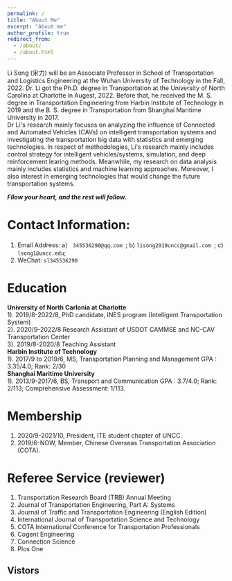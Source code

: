 ```yaml
---
permalink: /
title: "About Me"
excerpt: "About me"
author_profile: true
redirect_from: 
  - /about/
  - /about.html
---
```

Li Song (宋力) will be an Associate Professor in School of Transportation and Logistics Engineering at the Wuhan University of Technology in the Fall, 2022. Dr. Li got the Ph.D. degree in Transportation at the University of North Carolina at Charlotte in Augest, 2022. Before that, he received the M. S. degree in Transportation Engineering from Harbin Institute of Technology in 2019 and the B. S. degree in Transportation from Shanghai Maritime University in 2017. <br>
Dr Li's research mainly focuses on analyzing the influence of Connected and Automated Vehicles (CAVs) on intelligent transportation systems and investigating the transportation big data with statistics and emerging technologies. In respect of methodologies, Li's research mainly includes control strategy for intelligent vehicles/systems, simulation, and deep reinforcement learing methods. Meanwhile, my research on data analysis mainly includes statistics and machine learning approaches. Moreover, I also interest in emerging technologies that would change the future transportation systems.<br>

<i> <b> Fllow your heart, and the rest will follow. </b> </i>

Contact Information:
======
1. Email Address: a） `345536290@qq.com `; b) `lisong2019uncc@gmail.com `; c) `lsong1@uncc.edu`; <br>
1. WeChat:  `sl345536290 `<br>

Education 
======
**University of North Carlonia at Charlotte**<br>
1). 2019/8-2022/8, PhD candidate, INES program (Intelligent Transportation System) <br>
2). 2020/9-2022/8 Research Assistant of USDOT CAMMSE and NC-CAV Transportation Center<br>
3). 2019/8-2020/8 Teaching Assistant<br>
**Harbin Institute of Technology**<br>
1). 2017/9 to 2019/6, MS, Transportation Planning and Management
GPA : 3.35/4.0; Rank: 2/30<br>
**Shanghai Maritime University**<br>
1). 2013/9-2017/6, BS, Transport and Communication 
GPA : 3.7/4.0; Rank: 2/113; Comprehensive Assessment: 1/113.

Membership
======
1. 2020/9-2021/10, President, ITE student chapter of UNCC.
1. 2019/6-NOW, Member, Chinese Overseas Transportation Association (COTA). 

Referee Service (reviewer)
======
1. Transportation Research Board (TRB) Annual Meeting 
2. Journal of Transportation Engineering, Part A: Systems
3. Journal of Traffic and Transportation Engineering (English Edition)
6. International Journal of Transportation Science and Technology
7. COTA International Conference for Transportation Professionals
8. Cogent Engineering
9. Connection Science 
10. Plos One<br>

Vistors
------
<!--<script type="text/javascript" src="//rf.revolvermaps.com/0/0/7.js?i=5xudi87gfgs&amp;m=0&amp;c=00fff6&amp;cr1=ff0000&amp;br=5&amp;lo=84&amp;oo=51&amp;sx=0" async="async">
 -->
<script type='text/javascript' id='clustrmaps' src='//cdn.clustrmaps.com/map_v2.js?cl=ffffff&w=500&t=tt&d=A_MFnXG1cd5Ja-UHFqbpPt-pyzARX2TcNwZIP_26HIk'></script>

